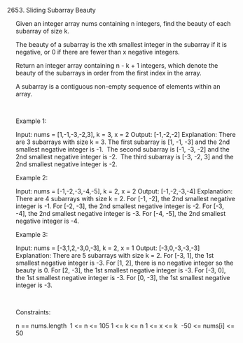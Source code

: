 2653. Sliding Subarray Beauty

Given an integer array nums containing n integers, find the beauty of each subarray of size k.

The beauty of a subarray is the xth smallest integer in the subarray if it is negative, or 0 if there are fewer than x negative integers.

Return an integer array containing n - k + 1 integers, which denote the beauty of the subarrays in order from the first index in the array.

A subarray is a contiguous non-empty sequence of elements within an array.

 

Example 1:

Input: nums = [1,-1,-3,-2,3], k = 3, x = 2
Output: [-1,-2,-2]
Explanation: There are 3 subarrays with size k = 3. 
The first subarray is [1, -1, -3] and the 2nd smallest negative integer is -1. 
The second subarray is [-1, -3, -2] and the 2nd smallest negative integer is -2. 
The third subarray is [-3, -2, 3] and the 2nd smallest negative integer is -2.

Example 2:

Input: nums = [-1,-2,-3,-4,-5], k = 2, x = 2
Output: [-1,-2,-3,-4]
Explanation: There are 4 subarrays with size k = 2.
For [-1, -2], the 2nd smallest negative integer is -1.
For [-2, -3], the 2nd smallest negative integer is -2.
For [-3, -4], the 2nd smallest negative integer is -3.
For [-4, -5], the 2nd smallest negative integer is -4. 

Example 3:

Input: nums = [-3,1,2,-3,0,-3], k = 2, x = 1
Output: [-3,0,-3,-3,-3]
Explanation: There are 5 subarrays with size k = 2.
For [-3, 1], the 1st smallest negative integer is -3.
For [1, 2], there is no negative integer so the beauty is 0.
For [2, -3], the 1st smallest negative integer is -3.
For [-3, 0], the 1st smallest negative integer is -3.
For [0, -3], the 1st smallest negative integer is -3.

 

Constraints:

n == nums.length 
1 <= n <= 105
1 <= k <= n
1 <= x <= k 
-50 <= nums[i] <= 50 